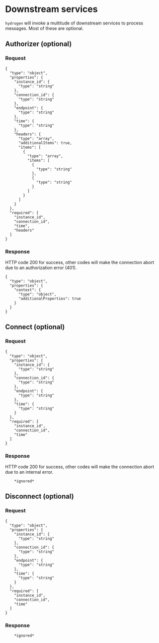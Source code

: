 # Downstream services

`hydrogen` will invoke a multitude of downstream services to process messages. Most of these are optional.


## Authorizer (optional)

### Request

```
{
  "type": "object",
  "properties": {
    "instance_id": {
      "type": "string"
    },
    "connection_id": {
      "type": "string"
    },
    "endpoint": {
      "type": "string"
    },
    "time": {
      "type": "string"
    },
    "headers": {
      "type": "array",
      "additionalItems": true,
      "items": [
        {
          "type": "array",
          "items": [
            {
              "type": "string"
            },
            {
              "type": "string"
            }
          ]
        }
      ]
    }
  },
  "required": [
    "instance_id",
    "connection_id",
    "time",
    "headers"
  ]
}
```

### Response

HTTP code 200 for success, other codes will make the connection abort due to an authorization error (401).

```
{
  "type": "object",
  "properties": {
    "context": {
      "type": "object",
      "additionalProperties": true
    }
  }
}
```

## Connect (optional)

### Request

```
{
  "type": "object",
  "properties": {
    "instance_id": {
      "type": "string"
    },
    "connection_id": {
      "type": "string"
    },
    "endpoint": {
      "type": "string"
    },
    "time": {
      "type": "string"
    }
  },
  "required": [
    "instance_id",
    "connection_id",
    "time"
  ]
}
```

### Response

HTTP code 200 for success, other codes will make the connection abort due to an internal error.

```
    *ignored*
```

## Disconnect (optional)

### Request

```
{
  "type": "object",
  "properties": {
    "instance_id": {
      "type": "string"
    },
    "connection_id": {
      "type": "string"
    },
    "endpoint": {
      "type": "string"
    },
    "time": {
      "type": "string"
    }
  },
  "required": [
    "instance_id",
    "connection_id",
    "time"
  ]
}
```

### Response

```
    *ignored*
```
